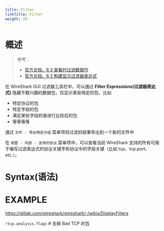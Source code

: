 ```yaml
---
title: Filter
linkTitle: Filter
weight: 20
---
```



# 概述

> 参考：
>
> - [官方文档，6.3 查看时过滤数据包](https://www.wireshark.org/docs/wsug_html_chunked/ChWorkDisplayFilterSection.html)
> - [官方文档，6.3 构建显示过滤器表达式](https://www.wireshark.org/docs/wsug_html_chunked/ChWorkBuildDisplayFilterSection.html)

在 WireShark GUI 过滤器工具栏中，可以通过 **Filter Expressions(过滤器表达式)** 隐藏不敢兴趣的数据包，仅显示某些特定的包，比如

- 特定协议的包
- 特定字段的包
- 满足某些字段的值进行比较后的包
- 等等等等

通过 `文件 - 导出特定分组` 菜单项将过滤的结果导出到一个新的文件中

在 `视图 - 内部 - 支持的协议` 菜单项中，可以查看当前 WireShark 支持的所有可用于编写过滤表达式的协议关键字和协议中的字段关键（比如 tcp、tcp.port、etc.）。

# Syntax(语法)

# EXAMPLE

https://gitlab.com/wireshark/wireshark/-/wikis/DisplayFilters

`!tcp.analysis.flags` # 去掉 Bad TCP 的包
